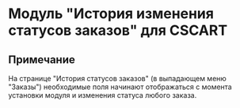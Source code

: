 # Модуль "История изменения статусов заказов" для CSCART
## Примечание
На странице "История статусов заказов" (в выпадающем меню "Заказы") необходимые поля начинают отображаться с момента установки модуля и изменения статуса любого заказа.